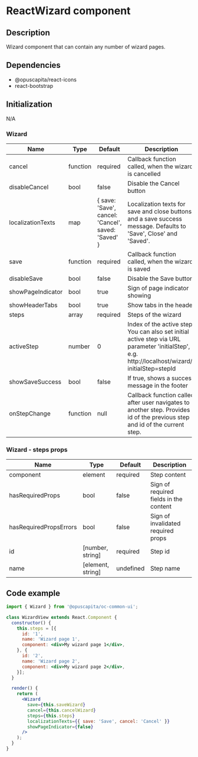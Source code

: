 # ReactWizard component

## Description

Wizard component that can contain any number of wizard pages.

## Dependencies

* @opuscapita/react-icons
* react-bootstrap

## Initialization

N/A

### Wizard

Name | Type | Default | Description
--- | --- | --- | ---
cancel | function | required | Callback function called, when the wizard is cancelled
disableCancel | bool | false | Disable the Cancel button
localizationTexts | map | { save: 'Save', cancel: 'Cancel', saved: 'Saved' } | Localization texts for save and close buttons and a save success message. Defaults to 'Save', Close' and 'Saved'.
save | function | required | Callback function called, when the wizard is saved
disableSave | bool | false | Disable the Save button
showPageIndicator | bool | true | Sign of page indicator showing
showHeaderTabs | bool | true | Show tabs in the header
steps | array | required | Steps of the wizard
activeStep | number | 0 | Index of the active step. You can also set initial active step via URL parameter 'initialStep', e.g. http://localhost/wizard/?initialStep=stepId
showSaveSuccess | bool | false | If true, shows a success message in the footer
onStepChange | function | null | Callback function called after user navigates to another step. Provides id of the previous step and id of the current step.

### Wizard - steps props

Name | Type | Default | Description
--- | --- | --- | ---
component | element | required | Step content
hasRequiredProps | bool | false | Sign of required fields in the content
hasRequiredPropsErrors | bool | false | Sign of invalidated required props
id | [number, string] | required | Step id
name | [element, string] | undefined | Step name

## Code example

```jsx
import { Wizard } from '@opuscapita/oc-common-ui';

class WizardView extends React.Component {
  constructor() {
    this.steps = [{
      id: '1',
      name: 'Wizard page 1',
      component: <div>My wizard page 1</div>,
    }, {
      id: '2',
      name: 'Wizard page 2',
      component: <div>My wizard page 2</div>,
    }];
  }

  render() {
    return (
      <Wizard
        save={this.saveWizard}
        cancel={this.cancelWizard}
        steps={this.steps}
        localizationTexts={{ save: 'Save', cancel: 'Cancel' }}
        showPageIndicator={false}
      />
    );
  }
}
```
